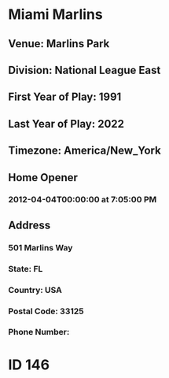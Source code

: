 # Miami Marlins
## Venue: Marlins Park
## Division: National League East
## First Year of Play: 1991
## Last Year of Play: 2022
## Timezone: America/New_York
## Home Opener
### 2012-04-04T00:00:00 at 7:05:00 PM
## Address
### 501 Marlins Way
### State: FL
### Country: USA
### Postal Code: 33125
### Phone Number: 
# ID 146